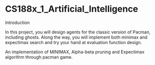 # CS188x_1_Artificial_Intelligence

Introduction

In this project, you will design agents for the classic version of Pacman, including ghosts. Along the way, you will implement both minimax and expectimax search and try your hand at evaluation function design.

An implementation of MINIMAX, Alpha-beta pruning and Expectimax algorithm through pacman game.

